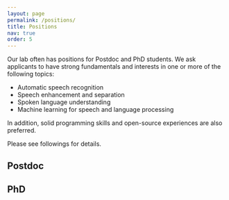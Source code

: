 ```yaml
---
layout: page
permalink: /positions/
title: Positions
nav: true
order: 5
---
```


Our lab often has positions for Postdoc and PhD students. We ask applicants to have strong fundamentals and interests in one or more of the following topics:

<ul>
<li>Automatic speech recognition</li>
<li>Speech enhancement and separation</li>
<li>Spoken language understanding</li>
<li>Machine learning for speech and language processing</li>
</ul>

In addition, solid programming skills and open-source experiences are also preferred.

 Please see followings for details.

## Postdoc



## PhD

